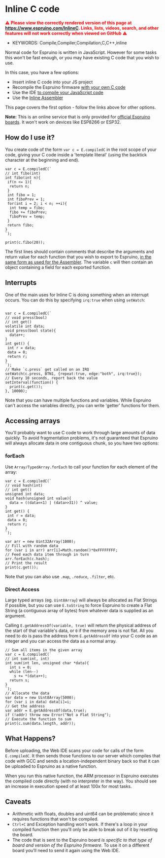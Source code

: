 <!--- Copyright (c) 2018 Gordon Williams, Pur3 Ltd. See the file LICENSE for copying permission. -->
Inline C code
=============

<span style="color:red">:warning: **Please view the correctly rendered version of this page at https://www.espruino.com/InlineC. Links, lists, videos, search, and other features will not work correctly when viewed on GitHub** :warning:</span>

* KEYWORDS: Compile,Compiler,Compilation,C,C++,inline

Normal code for Espruino is written in JavaScript. However for some tasks this won't
be fast enough, or you may have existing C code that you wish to use.

In this case, you have a few options:

* Insert inline C code into your JS project
* Recompile the Espruino firmware [with your own C code](/Extending+Espruino+1)
* Use the IDE [to compile your JavaScript code](/Compilation)
* Use the [Inline Assembler](/Assembler)

This page covers the first option - follow the links above for other options.

**Note:** This is an online service that is only provided for [official Espruino boards](/Order). It won't work on devices like ESP8266 or ESP32.


How do I use it?
---------------

You create code of the form `var c = E.compiledC` in the root scope of your
code, giving your C code inside a 'template literal' (using the backtick
character at the beginning and end).

```
var c = E.compiledC(`
// int fibo(int)
int fibo(int n){
 if(n <= 1){
  return n;
 }
 int fibo = 1;
 int fiboPrev = 1;
 for(int i = 2; i < n; ++i){
  int temp = fibo;
  fibo += fiboPrev;
  fiboPrev = temp;
 }
 return fibo;
}
`);

print(c.fibo(20));
```

The first lines should contain comments that describe the arguments and return value for
each function that you wish to export to Espruino, [in the same form as used for the Assembler](/Assembler#arguments).
The variable `c` will then contain an object containing a field for each exported function.

Interrupts
----------

One of the main uses for Inline C is doing something when an interrupt occurs.
You can do this by specifying `irq:true` when using `setWatch`:

```

var c = E.compiledC(`
// void press(bool)
// int get()
volatile int data;
void press(bool state){
  data++;
}
int get() {
 int r = data;
 data = 0;
 return r;
}
`);
// Make `c.press` get called on an IRQ
setWatch(c.press, BTN1, {repeat:true, edge:"both", irq:true});
// Every 10 seconds, report back the value
setInterval(function() {
  print(c.get());
}, 10000);
```

Note that you can have multiple functions and variables. While Espruino
can't access the variables directly, you can write 'getter' functions
for them.


Accessing arrays
----------------

You'll probably want to use C code to work through large amounts of data
quickly. To avoid fragmentation problems, it's not guaranteed that Espruino will
always allocate data in one contiguous chunk, so you have two options:

### forEach

Use `Array/TypedArray.forEach` to call your function for each
element of the array:

```
var c = E.compiledC(`
// void hash(int)
// int get()
unsigned int data;
void hash(unsigned int value){
  data = ((data<<1) | (data>>31)) ^ value;
}
int get() {
 int r = data;
 data = 0;
 return r;
}
`);

var arr = new Uint32Array(1000);
// Fill with random data
for (var i in arr) arr[i]=Math.random()*0xFFFFFFFF;
// Feed each data item through in turn
arr.forEach(c.hash);
// Print the result
print(c.get());
```

Note that you can also use `.map`, `.reduce`, `.filter`, etc.

### Direct Access

Large typed arrays (eg. `Uint8Array`) will always be
allocated as Flat Strings if possible, but you can use
`E.toString` to force Espruino to create a Flat String
(a contiguous array of bytes) from whatever data is supplied
as an argument.

Calling `E.getAddressOf(variable, true)` will return the physical
address of the start of that variable's data, or `0` if the memory area
is not flat. All you need to do is pass the address from `E.getAddressOf`
into your C code as an integer and you can access the data as a normal
array.

```
// Sum all items in the given array
var c = E.compiledC(`
// int sum(int, int)
int sum(int len, unsigned char *data){
  int s = 0;
  while (len--)
    s += *(data++);
  return s;
}
`);
// Allocate the data
var data = new Uint8Array(5000);
for (var i in data) data[i]=i;
// Get the address
var addr = E.getAddressOf(data,true);
if (!addr) throw new Error("Not a Flat String");
// Execute the function to sum
print(c.sum(data.length, addr));
```

What Happens?
-----------

Before uploading, the Web IDE scans your code for calls of the form `E.compiledC`. It then sends those functions to our server which compiles that code with GCC and sends a location-independent binary back so that it can be uploaded to Espruino as a native function.

When you run this native function, the ARM processor in Espruino executes the compiled code directly (with no interpreter in the way). You should see an increase in execution speed of at least 100x for most tasks.

Caveats
------

* Arithmetic with floats, doubles and uint64 can be problematic since it requires functions that won't be compiled.
* `Ctrl+C` and Exception handling won't work. If there's a loop in your compiled function then you'll only be able to break out of it by resetting the board.
* The code that is sent to the Espruino board *is specific to that type of board and version of the Espruino firmware*. To use it on a different board you'll need to send it again using the Web IDE.
